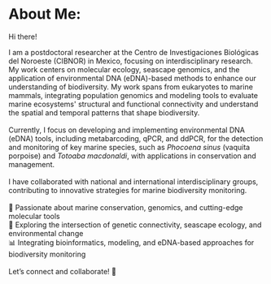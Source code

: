 # About Me:

Hi there! 

I am a postdoctoral researcher at the Centro de Investigaciones Biológicas del Noroeste (CIBNOR) in Mexico, focusing on interdisciplinary research. My work centers on molecular ecology, seascape genomics, and the application of environmental DNA (eDNA)-based methods to enhance our understanding of biodiversity.  My work spans from eukaryotes to marine mammals, integrating population genomics and modeling tools to evaluate marine ecosystems' structural and functional connectivity and understand the spatial and temporal patterns that shape biodiversity.<br><br>Currently, I focus on developing and implementing environmental DNA (eDNA) tools, including metabarcoding, qPCR, and ddPCR, for the detection and monitoring of key marine species, such as *Phocoena sinus* (vaquita porpoise) and *Totoaba macdonaldi*, with applications in conservation and management. <br><br>I have collaborated with national and international interdisciplinary groups, contributing to innovative strategies for marine biodiversity monitoring.<br><br>🔬 Passionate about marine conservation, genomics, and cutting-edge molecular tools<br>🌊 Exploring the intersection of genetic connectivity, seascape ecology, and environmental change<br>📊 Integrating bioinformatics, modeling, and eDNA-based approaches for biodiversity monitoring<br><br>Let’s connect and collaborate! 🚀

<!-- Proudly created with GPRM ( https://gprm.itsvg.in ) -->
